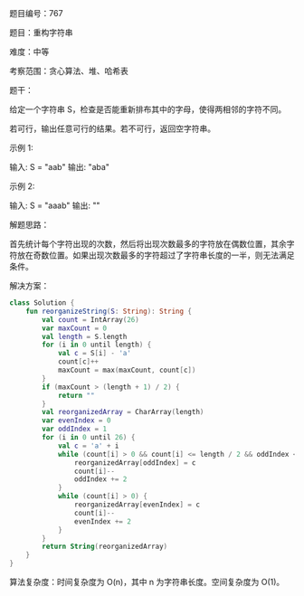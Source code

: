 题目编号：767

题目：重构字符串

难度：中等

考察范围：贪心算法、堆、哈希表

题干：

给定一个字符串 S，检查是否能重新排布其中的字母，使得两相邻的字符不同。

若可行，输出任意可行的结果。若不可行，返回空字符串。

示例 1:

输入: S = "aab"
输出: "aba"

示例 2:

输入: S = "aaab"
输出: ""

解题思路：

首先统计每个字符出现的次数，然后将出现次数最多的字符放在偶数位置，其余字符放在奇数位置。如果出现次数最多的字符超过了字符串长度的一半，则无法满足条件。

解决方案：

```kotlin
class Solution {
    fun reorganizeString(S: String): String {
        val count = IntArray(26)
        var maxCount = 0
        val length = S.length
        for (i in 0 until length) {
            val c = S[i] - 'a'
            count[c]++
            maxCount = max(maxCount, count[c])
        }
        if (maxCount > (length + 1) / 2) {
            return ""
        }
        val reorganizedArray = CharArray(length)
        var evenIndex = 0
        var oddIndex = 1
        for (i in 0 until 26) {
            val c = 'a' + i
            while (count[i] > 0 && count[i] <= length / 2 && oddIndex < length) {
                reorganizedArray[oddIndex] = c
                count[i]--
                oddIndex += 2
            }
            while (count[i] > 0) {
                reorganizedArray[evenIndex] = c
                count[i]--
                evenIndex += 2
            }
        }
        return String(reorganizedArray)
    }
}
```

算法复杂度：时间复杂度为 O(n)，其中 n 为字符串长度。空间复杂度为 O(1)。